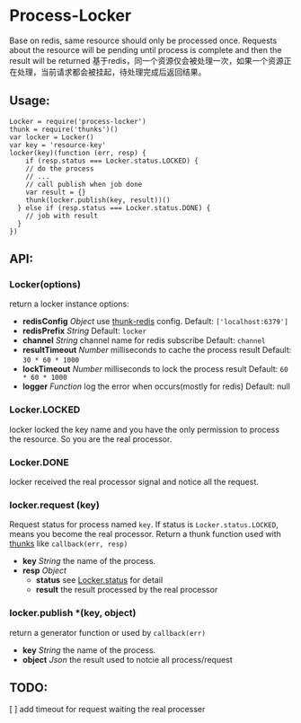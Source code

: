 Process-Locker
==============
Base on redis, same resource should only be processed once. Requests about the resource will be pending until process is complete and then the result will be returned 
基于redis，同一个资源仅会被处理一次，如果一个资源正在处理，当前请求都会被挂起，待处理完成后返回结果。

## Usage:
```
Locker = require('process-locker')
thunk = require('thunks')()
var locker = Locker()
var key = 'resource-key'
locker(key)(function (err, resp) {
	if (resp.status === Locker.status.LOCKED) {
    // do the process
    // ...
    // call publish when job done
    var result = {}
    thunk(locker.publish(key, result))()
  } else if (resp.status === Locker.status.DONE) {
  	// job with result
  }
})
```

## API:
### Locker(options)
return a locker instance
options:
- **redisConfig** *Object* use [thunk-redis](https://github.com/thunks/thunk-redis) config. Default: `['localhost:6379']`
- **redisPrefix** *String* Default: `locker`
- **channel** *String* channel name for redis subscribe Default: `channel`
- **resultTimeout** *Number* milliseconds to cache the process result Default: `30 * 60 * 1000`
- **lockTimeout** *Number* milliseconds to lock the process result Default: `60 * 60 * 1000`
- **logger** *Function* log the error when occurs(mostly for redis) Default: null

### Locker.LOCKED
locker locked the key name and you have the only permission to process the resource. So you are the real processor.
### Locker.DONE
locker received the real processor signal and notice all the request.

### locker.request (key)
Request status for process named `key`. If status is `Locker.status.LOCKED`, means you become the real processor. Return a thunk function used with [thunks](https://github.com/thunks/thunks) like `callback(err, resp)`
- **key** *String* the name of the process.
- **resp** *Object*
	- **status** see [Locker.status](#Locker.status) for detail
	- **result** the result processed by the real processor

### locker.publish *(key, object)
return a generator function or used by `callback(err)`
- **key** *String* the name of the process.
- **object** *Json* the result used to notcie all process/request

## TODO:
[ ] add timeout for request waiting the real processer